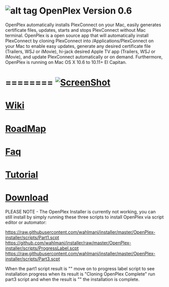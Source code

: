 ![alt tag](https://raw.githubusercontent.com/wahlmanj/OpenPlex/18c0b178d28f1b183026d1ed89f98ed1f0307bb1/OpenPlex/Images.xcassets/AppIcon.appiconset/opicon_%3C64x64%3E.png)   OpenPlex Version 0.6
========

OpenPlex automatically installs PlexConnect on your Mac, easily generates certificate files, updates, starts and stops PlexConnect without Mac terminal. OpenPlex is a open source app that will automatically install PlexConnect by cloning PlexConnect into /Applications/PlexConnect on your Mac to enable easy updates, generate any desired certificate file (Trailers, WSJ or iMovie), hi-jack desired Apple TV app (Trailers, WSJ or iMovie), and update PlexConnect automatically or on demand. Furthermore, OpenPlex is running on Mac OS X 10.6 to 10.11+ El Capitan.

========
[![ScreenShot](https://raw.githubusercontent.com/wahlmanj/OpenPlex/master/OpenPlexIcons/VideoOpenPlex.png)](https://www.youtube.com/watch?v=djKFtmeDu8U)
=========
[Wiki](https://github.com/wahlmanj/OpenPlex/wiki)
=========
[RoadMap](https://github.com/wahlmanj/OpenPlex/wiki/Roadmap)
=========
[Faq](https://github.com/wahlmanj/OpenPlex/wiki/Faq)
=========
[Tutorial](https://miapple.me/plex-plexconnect-openplex-running-mac-os-x-10-10-yosemite-beta-8/)
=========
[Download](https://github.com/wahlmanj/OpenPlex/raw/master/installer/OpenPlex-installer.zip)
=========
PLEASE NOTE - The OpenPlex Installer is currently not working, you can still install by simply running these three scripts to install OpenPlex via script editor or automator:

https://raw.githubusercontent.com/wahlmanj/installer/master/OpenPlex-installer/scripts/Part1.scpt
https://github.com/wahlmanj/installer/raw/master/OpenPlex-installer/scripts/ProgressLabel.scpt
https://raw.githubusercontent.com/wahlmanj/installer/master/OpenPlex-installer/scripts/Part3.scpt

When the part1 script result is "" move on to progress label script to see installation progress when its result is "Cloning OpenPlex Complete" run part3 script and when the result is "" the installation is complete.
